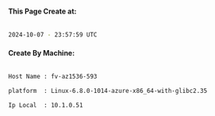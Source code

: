 
   
#### This Page Create at:

```bash

2024-10-07 - 23:57:59 UTC

```

#### Create By Machine:

```bash

Host Name : fv-az1536-593

platform  : Linux-6.8.0-1014-azure-x86_64-with-glibc2.35

Ip Local  : 10.1.0.51

```

